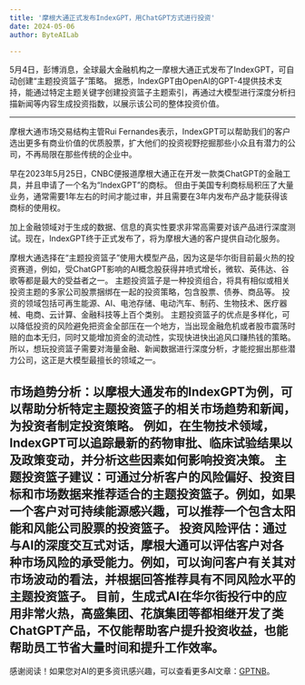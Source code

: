 ```yaml
---
title: '摩根大通正式发布IndexGPT，用ChatGPT方式进行投资'
date: 2024-05-06
author: ByteAILab

---
```


5月4日，彭博消息，全球最大金融机构之一摩根大通正式发布了IndexGPT，可自动创建“主题投资篮子”策略。
据悉，IndexGPT由OpenAI的GPT-4提供技术支持，能通过特定主题关键字创建投资篮子主题索引，再通过大模型进行深度分析扫描新闻等内容生成投资指数，以展示该公司的整体投资价值。

---


摩根大通市场交易结构主管Rui Fernandes表示，IndexGPT可以帮助我们的客户选出更多有商业价值的优质股票，扩大他们的投资视野挖掘那些小众且有潜力的公司，不再局限在那些传统的企业中。

早在2023年5月25日，CNBC便报道摩根大通正在开发一款类ChatGPT的金融工具，并且申请了一个名为“IndexGPT”的商标。
但由于美国专利商标局积压了大量业务，通常需要1年左右的时间才能过审，并且需要在3年内发布产品才能获得该商标的使用权。

加上金融领域对于生成的数据、信息的真实性要求非常高需要对该产品进行深度测试。现在，IndexGPT终于正式发布了，将为摩根大通的客户提供自动化服务。

摩根大通选择在“主题投资篮子”使用大模型产品，因为这是华尔街目前最火热的投资赛道，例如，受ChatGPT影响的AI概念股获得井喷式增长，微软、英伟达、谷歌等都是最大的受益者之一。
主题投资篮子是一种投资组合，将具有相似或相关投资主题的多家公司股票捆绑在一起的投资策略，包含股票、债券、商品等。
投资的领域包括可再生能源、AI、电池存储、电动汽车、制药、生物技术、医疗器械、电商、云计算、金融科技等上百个类别。
主题投资篮子的优点是多样化，可以降低投资的风险避免把资金全部压在一个地方，当出现金融危机或者股市震荡时赔的血本无归，同时又能增加资金的流动性，实现快进快出追风口赚热钱的策略。
所以，想玩投资篮子需要对海量金融、新闻数据进行深度分析，才能挖掘出那些潜力公司，这正是大模型最擅长的领域之一。

市场趋势分析：以摩根大通发布的IndexGPT为例，可以帮助分析特定主题投资篮子的相关市场趋势和新闻，为投资者制定投资策略。
例如，在生物技术领域，IndexGPT可以追踪最新的药物审批、临床试验结果以及政策变动，并分析这些因素如何影响投资决策。
主题投资篮子建议：可通过分析客户的风险偏好、投资目标和市场数据来推荐适合的主题投资篮子。例如，如果一个客户对可持续能源感兴趣，可以推荐一个包含太阳能和风能公司股票的投资篮子。
投资风险评估：通过与AI的深度交互式对话，摩根大通可以评估客户对各种市场风险的承受能力。例如，可以询问客户有关其对市场波动的看法，并根据回答推荐具有不同风险水平的主题投资篮子。
目前，生成式AI在华尔街投行中的应用非常火热，高盛集团、花旗集团等都相继开发了类ChatGPT产品，不仅能帮助客户提升投资收益，也能帮助员工节省大量时间和提升工作效率。
---
感谢阅读！如果您对AI的更多资讯感兴趣，可以查看更多AI文章：[GPTNB](https://gptnb.com)。